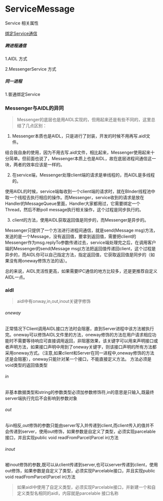 # ServiceMessage
Service  相关属性


[绑定Service通信](https://developer.android.com/guide/components/bound-services.html?hl=zh-cn)

##### 跨进程通信

1.AIDL 方式

2.MessengerService 方式

##### 同一进程

1.普通绑定Service


### Messenger与AIDL的异同

> Messenger的底层也是用AIDL实现的，但用起来还是有些不同的，这里总结了几点区别：

1. Messenger本质也是AIDL，只是进行了封装，开发的时候不用再写.aidl文件。

结合我自身的使用，因为不用去写.aidl文件，相比起来，Messenger使用起来十分简单。但前面也说了，Messenger本质上也是AIDL，故在底层进程间通信这一块，两者的效率应该是一样的。

2. 在service端，Messenger处理client端的请求是单线程的，而AIDL是多线程的。

使用AIDL的时候，service端每收到一个client端的请求时，就在BInder线程池中取一个线程去执行相应的操作。而Messenger，service收到的请求是放在Handler的MessageQueue里面，Handler大家都用过，它需要绑定一个Thread，然后不断poll message执行相关操作，这个过程是同步执行的。

3. client的方法，使用AIDL获取返回值是同步的，而Messenger是异步的。

Messenger只提供了一个方法进行进程间通信，就是send(Message msg)方法，发送的是一个Message，没有返回值，要拿到返回值，需要把client的Messenger作为msg.replyTo参数传递过去，service端处理完之后，在调用客户端的Messenger的send(Message msg)方法把返回值传递回client，这个过程是异步的，而AIDL你可以自己指定方法，指定返回值，它获取返回值是同步的（如果没有用oneway修饰方法的话）。

总的来说，AIDL灵活性更高，如果需要IPC通信的地方比较多，还是更推荐自定义AIDL一点。

### aidl

> aidl中有onway,in,out,inout关键字修饰

###### oneway

正常情况下Client调用AIDL接口方法时会阻塞，直到Server进程中该方法被执行完。oneway可以修饰AIDL文件里的方法，oneway修饰的方法在用户请求相应功能时不需要等待响应可直接调用返回，非阻塞效果，该关键字可以用来声明接口或者声明方法，如果接口声明中用到了oneway关键字，则该接口声明的所有方法都采用oneway方式。（注意,如果client和Server在同一进程中,oneway修饰的方法还是会阻塞），oneway只能针对某一个接口，不能直接定义方法。 方法必须是void类型的返回值类型

###### in

非基本数据类型和string的参数类型必须加参数修饰符,in的意思是只输入,既最终server端执行完后不会影响到参数对象


###### out

与in相反,out修饰的参数只能由server写入并传递到client,而client传入的值并不会传递到server，使用out修饰，如果参数是自定义了类型，必须实现parcelable接口，并且实现public void readFromParcel(Parcel in)方法

###### inout

被inout修饰的参数,既可以从client传递到server,也可以server传递到client，使用out修饰，如果参数是自定义了类型，必须实现Parcelable接口，并且实现public void readFromParcel(Parcel in)方法

> 如果aidl中使用了自定义类型，必须实现Parcelable接口，并新建一个和自定义类型名相同的aidl，内容就是parcelable 接口名称